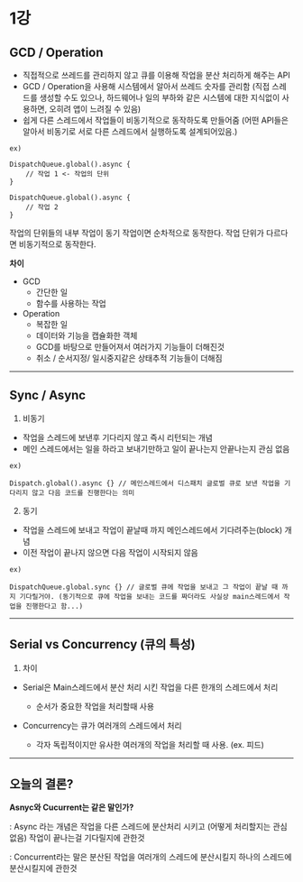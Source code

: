 # 1강
## GCD / Operation
+ 직접적으로 쓰레드를 관리하지 않고 큐를 이용해 작업을 분산 처리하게 해주는 API
+ GCD / Operation을 사용해 시스템에서 알아서 쓰레드 숫자를 관리함 (직접 스레드를 생성할 수도 있으나, 하드웨어나 일의 부하와 같은 시스템에 대한 지식없이 사용하면, 오히려 앱이 느려질 수 있음) 
+ 쉽게 다른 스레드에서 작업들이 비동기적으로 동작하도록 만들어줌 (어떤 API들은 알아서 비동기로 서로 다른 스레드에서 실행하도록 설계되어있음.)

```
ex) 

DispatchQueue.global().async {
    // 작업 1 <- 작업의 단위
}

DispatchQueue.global().async {
    // 작업 2
}
```

작업의 단위들의 내부 작업이 동기 작업이면 순차적으로 동작한다. 작업 단위가 다르다면 비동기적으로 동작한다.

**차이**
+ GCD
    + 간단한 일
    + 함수를 사용하는 작업
+ Operation
    + 복잡한 일
    + 데이터와 기능을 캡슐화한 객체
    + GCD를 바탕으로 만들어져서 여러가지 기능들이 더해진것
    + 취소 / 순서지정/ 일시중지같은 상태추적 기능들이 더해짐

---

## Sync / Async

1. 비동기
- 작업을 스레드에 보낸후 기다리지 않고 즉시 리턴되는 개념
- 메인 스레드에서는 일을 하라고 보내기만하고 일이 끝나는지 안끝나는지 관심 없음

```
ex)

Dispatch.global().async {} // 메인스레드에서 디스패치 글로벌 큐로 보낸 작업을 기다리지 않고 다음 코드를 진행한다는 의미
```

2. 동기
- 작업을 스레드에 보내고 작업이 끝날때 까지 메인스레드에서 기다려주는(block) 개념
- 이전 작업이 끝나지 않으면 다음 작업이 시작되지 않음
```
ex)

DispatchQueue.global.sync {} // 글로벌 큐에 작업을 보내고 그 작업이 끝날 때 까지 기다릴거야. (동기적으로 큐에 작업을 보내는 코드를 짜더라도 사실상 main스레드에서 작업을 진행한다고 함...)
```

---

## Serial vs Concurrency (큐의 특성)

1. 차이
- Serial은 Main스레드에서 분산 처리 시킨 작업을 다른 한개의 스레드에서 처리
    - 순서가 중요한 작업을 처리할때 사용

- Concurrency는 큐가 여러개의 스레드에서 처리
    - 각자 독립적이지만 유사한 여러개의 작업을 처리할 때 사용. (ex. 피드)

---
## 오늘의 결론?

**Asnyc와 Cucurrent는 같은 말인가?**

: Async 라는 개념은 작업을 다른 스레드에 분산처리 시키고 (어떻게 처리할지는 관심 없음) 작업이 끝나는걸 기다릴지에 관한것

: Concurrent라는 말은 분산된 작업을 여러개의 스레드에 분산시킬지 하나의 스레드에 분산시킬지에 관한것
